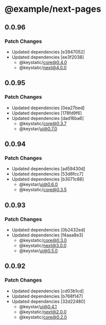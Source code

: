 # @example/next-pages

## 0.0.96

### Patch Changes

- Updated dependencies [e3947052]
- Updated dependencies [ee3f2038]
  - @keystatic/core@0.4.0
  - @keystatic/next@4.0.0

## 0.0.95

### Patch Changes

- Updated dependencies [0ea27bed]
- Updated dependencies [178fd9f6]
- Updated dependencies [dad16ba6]
  - @keystatic/core@0.3.7
  - @keystar/ui@0.7.0

## 0.0.94

### Patch Changes

- Updated dependencies [ad59430d]
- Updated dependencies [53d8fcc7]
- Updated dependencies [b3071c88]
  - @keystar/ui@0.6.0
  - @keystatic/core@0.3.5

## 0.0.93

### Patch Changes

- Updated dependencies [0b2432ed]
- Updated dependencies [f4aaa8e3]
  - @keystatic/core@0.3.0
  - @keystatic/next@3.0.0
  - @keystar/ui@0.5.0

## 0.0.92

### Patch Changes

- Updated dependencies [cd03b1cd]
- Updated dependencies [b768f147]
- Updated dependencies [32d22480]
  - @keystar/ui@0.4.1
  - @keystatic/next@2.0.0
  - @keystatic/core@0.2.0

